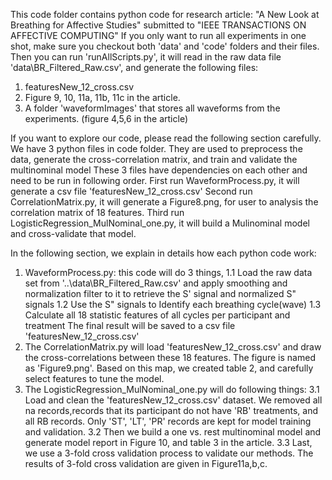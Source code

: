 This code folder contains python code for research article: "A New Look at Breathing for Affective Studies" submitted to "IEEE TRANSACTIONS ON AFFECTIVE COMPUTING"
If you only want to run all experiments in one shot, make sure you checkout both 'data' and 'code' folders and their files.
Then you can run 'runAllScripts.py', it will read in the raw data file 'data\BR_Filtered_Raw.csv', and generate the following files:
1. featuresNew_12_cross.csv
2. Figure 9, 10, 11a, 11b, 11c in the article.
3. A folder 'waveformImages' that stores all waveforms from the experiments. (figure 4,5,6 in the article)

If you want to explore our code, please read the following section carefully.
We have 3 python files in code folder. They are used to preprocess the data, generate the cross-correlation matrix, and train and validate the multinominal model
These 3 files have dependencies on each other and need to be run in following order.
First run WaveformProcess.py, it will generate a csv file 'featuresNew_12_cross.csv'
Second run CorrelationMatrix.py, it will generate a Figure8.png, for user to analysis the correlation matrix of 18 features.
Third run LogisticRegression_MulNominal_one.py, it will build a Mulinominal model and cross-validate that model.

In the following section, we explain in details how each python code work:
1. WaveformProcess.py: this code will do 3 things, 
1.1 Load the raw data set from '..\\data\\BR_Filtered_Raw.csv' and apply smoothing and normalization filter to it to retrieve the S' signal and normalized S" signals
1.2 Use the S" signals to Identify each breathing cycle(wave)
1.3 Calculate all 18 statistic features of all cycles per participant and treatment
The final result will be saved to a csv file 'featuresNew_12_cross.csv'
2. The CorrelationMatrix.py will load 'featuresNew_12_cross.csv' and draw the cross-correlations between these 18 features. The figure is named as 'Figure9.png'. Based on this map, we created table 2, and carefully select features to tune the model.
3. The LogisticRegression_MulNominal_one.py will do following things:
3.1 Load and clean the 'featuresNew_12_cross.csv' dataset. We removed all na records,records that its participant do not have 'RB' treatments,  and all RB records. Only 'ST', 'LT', 'PR' records are kept for model training and validation.
3.2 Then we build a one vs. rest multinominal model and generate model report in Figure 10, and table 3 in the article.
3.3 Last, we use a 3-fold cross validation process to validate our methods. The results of 3-fold cross validation are given in Figure11a,b,c.

